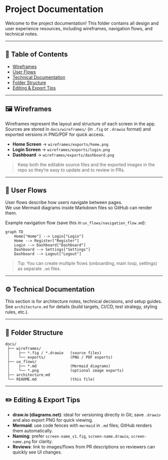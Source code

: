 # Project Documentation

Welcome to the project documentation! This folder contains all design and user experience resources, including wireframes, navigation flows, and technical notes.

---

## 📑 Table of Contents
- [Wireframes](#-wireframes)
- [User Flows](#-user-flows)
- [Technical Documentation](#-technical-documentation)
- [Folder Structure](#-folder-structure)
- [Editing & Export Tips](#-editing--export-tips)

---

## 🖼 Wireframes
Wireframes represent the layout and structure of each screen in the app.  
Sources are stored in `docs/wireframes/` (in `.fig` or `.drawio` format) and exported versions in PNG/PDF for quick access.

- **Home Screen** → `wireframes/exports/home.png`  
- **Login Screen** → `wireframes/exports/login.png`  
- **Dashboard** → `wireframes/exports/dashboard.png`

> Keep both the editable source files and the exported images in the repo so they’re easy to update and to review in PRs.

---

## 🔀 User Flows
User flows describe how users navigate between pages.  
We use Mermaid diagrams inside Markdown files so GitHub can render them.

Example navigation flow (save this in `ux_flows/navigation_flow.md`):

```mermaid
graph TD
    Home["Home"] --> Login["Login"]
    Home --> Register["Register"]
    Login --> Dashboard["Dashboard"]
    Dashboard --> Settings["Settings"]
    Dashboard --> Logout["Logout"]
```

> Tip: You can create multiple flows (onboarding, main loop, settings) as separate `.md` files.

---

## ⚙️ Technical Documentation
This section is for architecture notes, technical decisions, and setup guides.  
See `architecture.md` for details (build targets, CI/CD, test strategy, styling rules, etc.).

---

## 📂 Folder Structure
```
docs/
 ├── wireframes/
 │    ├── *.fig / *.drawio   (source files)
 │    └── exports/           (PNG / PDF exports)
 ├── ux_flows/
 │    ├── *.md               (Mermaid diagrams)
 │    └── *.png              (optional image exports)
 ├── architecture.md
 └── README.md               (this file)
```

---

## ✏️ Editing & Export Tips
- **draw.io (diagrams.net)**: ideal for versioning directly in Git; save `.drawio` and also export PNG for quick viewing.  
- **Mermaid**: use code fences with `mermaid` in `.md` files; GitHub renders them automatically.  
- **Naming**: prefer `screen-name_v1.fig`, `screen-name.drawio`, `screen-name.png` for clarity.  
- **Reviews**: link to images/flows from PR descriptions so reviewers can quickly see UI changes.

